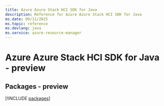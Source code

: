 ```yaml
---
title: Azure Azure Stack HCI SDK for Java
description: Reference for Azure Azure Stack HCI SDK for Java
ms.date: 09/11/2025
ms.topic: reference
ms.devlang: java
ms.service: azure-resource-manager
---
```

# Azure Azure Stack HCI SDK for Java - preview
## Packages - preview
[!INCLUDE [packages](azure-stack-hci-index.md)]